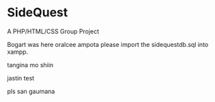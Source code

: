 # SideQuest
A PHP/HTML/CSS Group Project

Bogart was here oralcee ampota
please import the sidequestdb.sql into xampp.

tangina mo shiin

jastin test 

pls san gaumana 